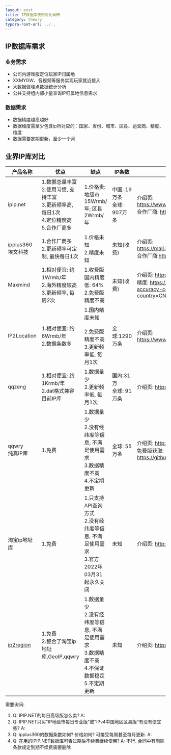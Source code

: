 ```yaml
---
layout: post
title: IP数据库使用对比调研
category: theory
typora-root-url: ../..
---
```


## IP数据库需求

### 业务需求

* 公司内游戏服定位玩家IP归属地
* XXMYGW、音视频等服务实现玩家就近接入
* 大数据做埋点数据统计分析
* 公共支持组内部小量查询IP归属地信息需求

### 数据需求

* 数据精度越高越好
* 数据维度需至少包含ip所对应的：国家、省份、城市、区县、运营商、精度、维度
* 数据需要定期更新，至少一个月

## 业界IP库对比

| 产品名称                                               | 优点                                                         | 缺点                                                         | IP条数                          | 相关链接                                                     |
| ------------------------------------------------------ | ------------------------------------------------------------ | ------------------------------------------------------------ | ------------------------------- | ------------------------------------------------------------ |
| ipip.net                                               | 1.数据总量丰富<br />2.使用习惯, 支持丰富<br />3.更新频率高, 每日1次<br />4.定位精度高<br />5.合作厂商多 | 1.价格贵: 地级市15Wrmb/年; 区县2Wrmb/年                      | 中国: 19万条<br />全球: 907万条 | 介绍页: https://www.ipip.net/product/ip.html#ipv4city<br />合作厂商: https://www.ipip.net/customer.html |
| ipplus360<br />埃文科技                                | 1.合作厂商多<br />2.更新频率可定制, 最快每日1次              | 1.价格未知<br />2.精度未知                                   | 未知(收费)                      | 介绍页: https://mall.ipplus360.com/pros/ipOfflineDB<br />合作厂商:https://www.ipplus360.com/clients |
| Maxmind                                                | 1.相对便宜: 约1Wrmb/年<br />2.海外精度较高<br />3.更新频率, 每周2次<br /> | 1.收费版国内精度低: 64%<br />2.免费版精度不高                | 未知(收费)                      | 介绍页: https://www.maxmind.com/en/geoip2-city<br />精度: https://www.maxmind.com/en/geoip2-city-accuracy-comparison?country=CN&resolution=100&cellular=all |
| IP2Location                                            | 1.相对便宜: 约6Wrmb/年<br />2.数据条数多                     | 1.国内精度未知<br /><br />2.免费版精度不高<br />3.更新频率低, 每月1次 | 全球:1290万条                   | 介绍页: https://www.ip2location.com/database/ip2location     |
| qqzeng                                                 | 1.相对便宜: 约1Krmb/年<br />2.dat格式兼容目前IP库            | 1.数据量少<br />2.更新频率低, 每月1次<br />                  | 国内:31万<br />全球: 91万条     | 介绍页: https://www.qqzeng.com/                              |
| qqwry<br />纯真IP库                                    | 1.免费                                                       | 1.数据量少<br />2.没有经纬度等信息, 不满足使用需求<br />3.数据精度不高<br />4.不定期更新 | 全球: 55万条                    | 介绍页: http://www.cz88.net/<br />免费版获取: https://github.com/out0fmemory/qqwry.dat<br /> |
| 淘宝ip地址库                                           | 1.免费                                                       | 1.只支持API查询方式<br />2.没有经纬度等信息, 不满足使用需求<br />3.官方2022年03月31起永久关闭 | 未知                            | 介绍页: http://ip.taobao.com                                 |
| [ip2region](https://github.com/lionsoul2014/ip2region) | 1.免费<br />2.整合了淘宝ip地址库,GeoIP,qqwry                 | 1.数据量少<br />2.没有经纬度等信息, 不满足使用需求<br />3.数据精度不高<br />4.不保证数据稳定<br />5.不定期更新 | 未知                            | 介绍页: https://github.com/lionsoul2014/ip2region            |

需要询问:

1. Q: IPIP.NET的每日高级版怎么卖?
   A: 
2. Q: IPIP.NET只买"IP地级市每日专业版"或"IPv4中国地区区县版"有没有便宜些?
   A: 
3. Q: ipplus360的数据条数如何? 价格如何? 可接受每周甚至每月更新.
   A:
4. Q: 在用的IPIP.NET数据库可否过期后不续费继续使用?
   A: 不行. 合同中有删除条款规定到期不续费需要删除



